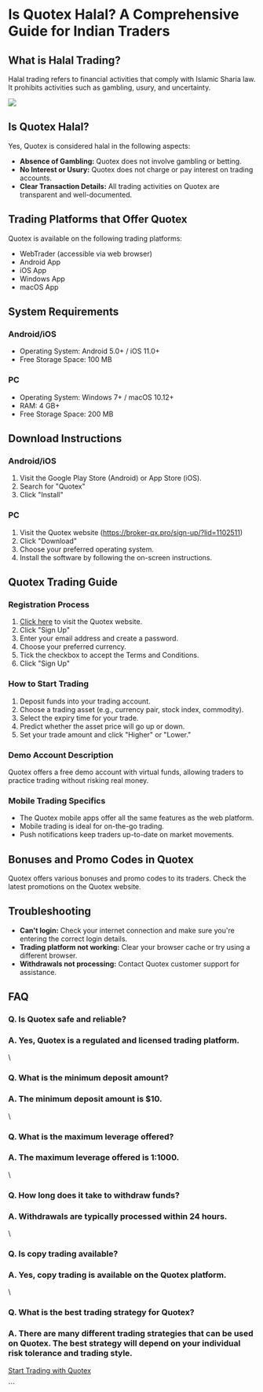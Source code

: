 # Is Quotex Halal? A Comprehensive Guide for Indian Traders

## What is Halal Trading?

Halal trading refers to financial activities that comply with Islamic
Sharia law. It prohibits activities such as gambling, usury, and
uncertainty.

[![](https://static.quotex.io/files/4_en/300_250.jpg)](https://traff.sbs/brokerqxlid)

## Is Quotex Halal?

Yes, Quotex is considered halal in the following aspects:

-   **Absence of Gambling:** Quotex does not involve gambling or
    betting.
-   **No Interest or Usury:** Quotex does not charge or pay interest on
    trading accounts.
-   **Clear Transaction Details:** All trading activities on Quotex are
    transparent and well-documented.

## Trading Platforms that Offer Quotex

Quotex is available on the following trading platforms:

-   WebTrader (accessible via web browser)
-   Android App
-   iOS App
-   Windows App
-   macOS App

## System Requirements

### Android/iOS

-   Operating System: Android 5.0+ / iOS 11.0+
-   Free Storage Space: 100 MB

### PC

-   Operating System: Windows 7+ / macOS 10.12+
-   RAM: 4 GB+
-   Free Storage Space: 200 MB

## Download Instructions

### Android/iOS

1.  Visit the Google Play Store (Android) or App Store (iOS).
2.  Search for "Quotex"
3.  Click "Install"

### PC

1.  Visit the Quotex website
    (https://broker-qx.pro/sign-up/?lid=1102511)
2.  Click "Download"
3.  Choose your preferred operating system.
4.  Install the software by following the on-screen instructions.

## Quotex Trading Guide

### Registration Process

1.  [Click here](\%22https://broker-qx.pro/sign-up/?lid=1102511\%22) to
    visit the Quotex website.
2.  Click "Sign Up"
3.  Enter your email address and create a password.
4.  Choose your preferred currency.
5.  Tick the checkbox to accept the Terms and Conditions.
6.  Click "Sign Up"

### How to Start Trading

1.  Deposit funds into your trading account.
2.  Choose a trading asset (e.g., currency pair, stock index,
    commodity).
3.  Select the expiry time for your trade.
4.  Predict whether the asset price will go up or down.
5.  Set your trade amount and click "Higher" or "Lower."

### Demo Account Description

Quotex offers a free demo account with virtual funds, allowing traders
to practice trading without risking real money.

### Mobile Trading Specifics

-   The Quotex mobile apps offer all the same features as the web
    platform.
-   Mobile trading is ideal for on-the-go trading.
-   Push notifications keep traders up-to-date on market movements.

## Bonuses and Promo Codes in Quotex

Quotex offers various bonuses and promo codes to its traders. Check the
latest promotions on the Quotex website.

## Troubleshooting

-   **Can\'t login:** Check your internet connection and make sure
    you\'re entering the correct login details.
-   **Trading platform not working:** Clear your browser cache or try
    using a different browser.
-   **Withdrawals not processing:** Contact Quotex customer support for
    assistance.

## FAQ

### Q. Is Quotex safe and reliable?

### A. Yes, Quotex is a regulated and licensed trading platform.

\

### Q. What is the minimum deposit amount?

### A. The minimum deposit amount is \$10.

\

### Q. What is the maximum leverage offered?

### A. The maximum leverage offered is 1:1000.

\

### Q. How long does it take to withdraw funds?

### A. Withdrawals are typically processed within 24 hours.

\

### Q. Is copy trading available?

### A. Yes, copy trading is available on the Quotex platform.

\

### Q. What is the best trading strategy for Quotex?

### A. There are many different trading strategies that can be used on Quotex. The best strategy will depend on your individual risk tolerance and trading style.

[Start Trading with
Quotex](\%22https://broker-qx.pro/sign-up/?lid=1102511\%22)

\`\`\`


